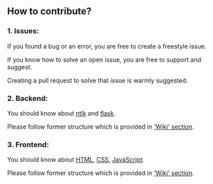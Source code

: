 ## How to contribute?
### 1. Issues:
If you found a bug or an error, you are free to create a freestyle issue.

If you know how to solve an open issue, you are free to support and suggest.

Creating a pull request to solve that issue is warmly suggested.
### 2. Backend:
You should know about [ntlk](https://www.nltk.org/) and [flask](https://flask.palletsprojects.com/en/1.1.x/).

Please follow former structure which is provided in ['Wiki' section](https://github.com/dinhanhx/text-summarizer/wiki).

### 3. Frontend:
You should know about [HTML](https://html.com/), [CSS](https://devdocs.io/css/), [JavaScript](https://www.javascript.com/).

Please follow former structure which is provided in ['Wiki' section](https://github.com/dinhanhx/text-summarizer/wiki).
